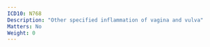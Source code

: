 ```yaml
---
ICD10: N768
Description: "Other specified inflammation of vagina and vulva"
Matters: No
Weight: 0
---
```

